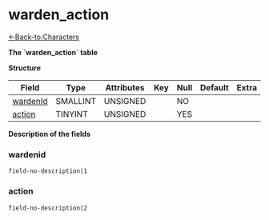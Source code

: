 # warden\_action

[<-Back-to:Characters](database-characters.md)

**The \`warden\_action\` table**

**Structure**

| Field         | Type     | Attributes | Key | Null | Default | Extra | Comment |
| ------------- | -------- | ---------- | --- | ---- | ------- | ----- | ------- |
| [wardenId][1] | SMALLINT | UNSIGNED   |     | NO   |         |       |         |
| [action][2]   | TINYINT  | UNSIGNED   |     | YES  |         |       |         |

[1]: #wardenid
[2]: #action

**Description of the fields**

### wardenid

`field-no-description|1`

### action

`field-no-description|2`

